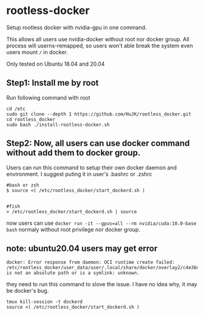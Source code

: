 # rootless-docker
Setup rootless docker with nvidia-gpu in one command.

This allows all users use nvidia-docker without root nor docker group. All process will userns-remapped, so users won't able break the system even users mount ```/``` in docker.

Only tested on Ubuntu 18.04 and 20.04

Step1: Install me by root
----
Run following command with root
```
cd /etc
sudo git clone --depth 1 https://github.com/HuJK/rootless_docker.git
cd rootless_docker
sudo bash ./install-rootless-docker.sh
``` 

Step2: Now, all users can use docker command without add them to docker group.
----
Users can run this command to setup their own docker daemon and environment. I suggest puting it in user's .bashrc or .zshrc
```
#bash or zsh
$ source <( /etc/rootless_docker/start_dockerd.sh )


#fish
> /etc/rootless_docker/start_dockerd.sh | source
```

now users can use 
```docker run -it --gpus=all --rm nvidia/cuda:10.0-base bash``` 
normaly without root privilege nor docker group.

note: ubuntu20.04 users may get error
----

```
docker: Error response from daemon: OCI runtime create failed: /etc/rootless_docker/user_data/user/.local/share/docker/overlay2/c4e36d1dd8273cdb5818d21b62d9248ffc02521aa1e6f13e2df11492aef113a4/merged is not an absolute path or is a symlink: unknown.
```
they need to run this command to slove the issue. I have no idea why, it may be docker's bug.
```
tmux kill-session -t dockerd
source <( /etc/rootless_docker/start_dockerd.sh )
```
